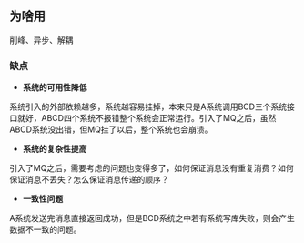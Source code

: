 ## 为啥用

削峰、异步、解耦



### **缺点**

- **系统的可用性降低**

系统引入的外部依赖越多，系统越容易挂掉，本来只是A系统调用BCD三个系统接口就好，ABCD四个系统不报错整个系统会正常运行。引入了MQ之后，虽然ABCD系统没出错，但MQ挂了以后，整个系统也会崩溃。

- **系统的复杂性提高**

引入了MQ之后，需要考虑的问题也变得多了，如何保证消息没有重复消费？如何保证消息不丢失？怎么保证消息传递的顺序？

- **一致性问题**

A系统发送完消息直接返回成功，但是BCD系统之中若有系统写库失败，则会产生数据不一致的问题。